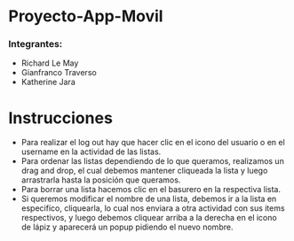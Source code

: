 # Proyecto-App-Movil

### Integrantes:
  - Richard Le May
  - Gianfranco Traverso
  - Katherine Jara

# Instrucciones
 - Para realizar el log out hay que hacer clic en el icono del usuario o en el username en la actividad de las listas.
 - Para ordenar las listas dependiendo de lo que queramos, realizamos un drag and drop, el cual debemos mantener cliqueada la lista y luego arrastrarla hasta la posición que queramos.
 - Para borrar una lista hacemos clic en el basurero en la respectiva lista.
 - Si queremos modificar el nombre de una lista, debemos ir a la lista en especifico, cliquearla, lo cual nos enviara a otra actividad con sus items respectivos, y luego debemos cliquear arriba a la derecha en el icono de lápiz y aparecerá un popup pidiendo el nuevo nombre.
